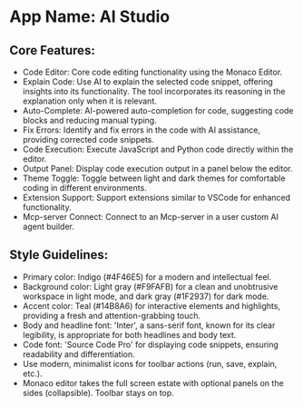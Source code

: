 # **App Name**: AI Studio

## Core Features:

- Code Editor: Core code editing functionality using the Monaco Editor.
- Explain Code: Use AI to explain the selected code snippet, offering insights into its functionality. The tool incorporates its reasoning in the explanation only when it is relevant.
- Auto-Complete: AI-powered auto-completion for code, suggesting code blocks and reducing manual typing.
- Fix Errors: Identify and fix errors in the code with AI assistance, providing corrected code snippets.
- Code Execution: Execute JavaScript and Python code directly within the editor.
- Output Panel: Display code execution output in a panel below the editor.
- Theme Toggle: Toggle between light and dark themes for comfortable coding in different environments.
- Extension Support: Support extensions similar to VSCode for enhanced functionality.
- Mcp-server Connect: Connect to an Mcp-server in a user custom AI agent builder.

## Style Guidelines:

- Primary color: Indigo (#4F46E5) for a modern and intellectual feel.
- Background color: Light gray (#F9FAFB) for a clean and unobtrusive workspace in light mode, and dark gray (#1F2937) for dark mode.
- Accent color: Teal (#14B8A6) for interactive elements and highlights, providing a fresh and attention-grabbing touch.
- Body and headline font: 'Inter', a sans-serif font, known for its clear legibility, is appropriate for both headlines and body text.
- Code font: 'Source Code Pro' for displaying code snippets, ensuring readability and differentiation.
- Use modern, minimalist icons for toolbar actions (run, save, explain, etc.).
- Monaco editor takes the full screen estate with optional panels on the sides (collapsible). Toolbar stays on top.